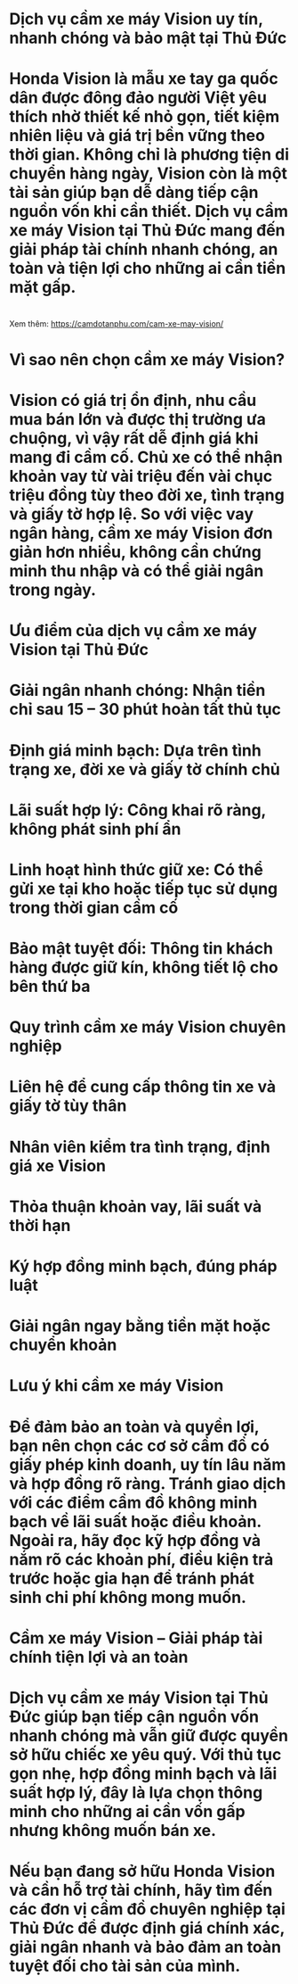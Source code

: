 # Dịch vụ cầm xe máy Vision uy tín, nhanh chóng và bảo mật tại Thủ Đức

# 

# Honda Vision là mẫu xe tay ga quốc dân được đông đảo người Việt yêu thích nhờ thiết kế nhỏ gọn, tiết kiệm nhiên liệu và giá trị bền vững theo thời gian. Không chỉ là phương tiện di chuyển hàng ngày, Vision còn là một tài sản giúp bạn dễ dàng tiếp cận nguồn vốn khi cần thiết. Dịch vụ cầm xe máy Vision tại Thủ Đức mang đến giải pháp tài chính nhanh chóng, an toàn và tiện lợi cho những ai cần tiền mặt gấp.

# 
Xem thêm: https://camdotanphu.com/cam-xe-may-vision/
# Vì sao nên chọn cầm xe máy Vision?

# 

# Vision có giá trị ổn định, nhu cầu mua bán lớn và được thị trường ưa chuộng, vì vậy rất dễ định giá khi mang đi cầm cố. Chủ xe có thể nhận khoản vay từ vài triệu đến vài chục triệu đồng tùy theo đời xe, tình trạng và giấy tờ hợp lệ. So với việc vay ngân hàng, cầm xe máy Vision đơn giản hơn nhiều, không cần chứng minh thu nhập và có thể giải ngân trong ngày.

# 

# Ưu điểm của dịch vụ cầm xe máy Vision tại Thủ Đức

# 

# Giải ngân nhanh chóng: Nhận tiền chỉ sau 15 – 30 phút hoàn tất thủ tục

# 

# Định giá minh bạch: Dựa trên tình trạng xe, đời xe và giấy tờ chính chủ

# 

# Lãi suất hợp lý: Công khai rõ ràng, không phát sinh phí ẩn

# 

# Linh hoạt hình thức giữ xe: Có thể gửi xe tại kho hoặc tiếp tục sử dụng trong thời gian cầm cố

# 

# Bảo mật tuyệt đối: Thông tin khách hàng được giữ kín, không tiết lộ cho bên thứ ba

# 

# Quy trình cầm xe máy Vision chuyên nghiệp

# 

# Liên hệ để cung cấp thông tin xe và giấy tờ tùy thân

# 

# Nhân viên kiểm tra tình trạng, định giá xe Vision

# 

# Thỏa thuận khoản vay, lãi suất và thời hạn

# 

# Ký hợp đồng minh bạch, đúng pháp luật

# 

# Giải ngân ngay bằng tiền mặt hoặc chuyển khoản

# 

# Lưu ý khi cầm xe máy Vision

# 

# Để đảm bảo an toàn và quyền lợi, bạn nên chọn các cơ sở cầm đồ có giấy phép kinh doanh, uy tín lâu năm và hợp đồng rõ ràng. Tránh giao dịch với các điểm cầm đồ không minh bạch về lãi suất hoặc điều khoản. Ngoài ra, hãy đọc kỹ hợp đồng và nắm rõ các khoản phí, điều kiện trả trước hoặc gia hạn để tránh phát sinh chi phí không mong muốn.

# 

# Cầm xe máy Vision – Giải pháp tài chính tiện lợi và an toàn

# 

# Dịch vụ cầm xe máy Vision tại Thủ Đức giúp bạn tiếp cận nguồn vốn nhanh chóng mà vẫn giữ được quyền sở hữu chiếc xe yêu quý. Với thủ tục gọn nhẹ, hợp đồng minh bạch và lãi suất hợp lý, đây là lựa chọn thông minh cho những ai cần vốn gấp nhưng không muốn bán xe.

# 

# Nếu bạn đang sở hữu Honda Vision và cần hỗ trợ tài chính, hãy tìm đến các đơn vị cầm đồ chuyên nghiệp tại Thủ Đức để được định giá chính xác, giải ngân nhanh và bảo đảm an toàn tuyệt đối cho tài sản của mình.

